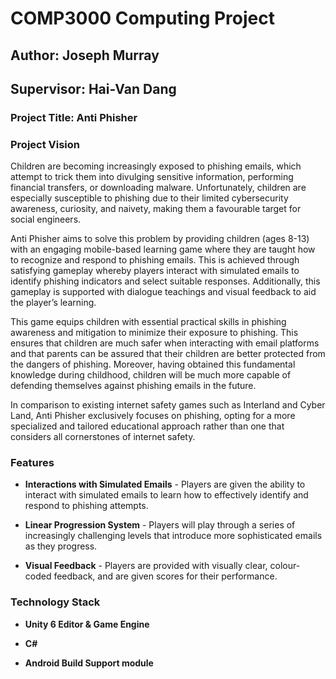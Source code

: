# COMP3000 Computing Project
## Author: Joseph Murray
## Supervisor: Hai-Van Dang

### Project Title: Anti Phisher

### Project Vision
Children are becoming increasingly exposed to phishing emails, which attempt to trick them into divulging sensitive information, performing financial transfers, or downloading malware. Unfortunately, children are especially susceptible to phishing due to their limited cybersecurity awareness, curiosity, and naivety, making them a favourable target for social engineers.

Anti Phisher aims to solve this problem by providing children (ages 8-13) with an engaging mobile-based learning game where they are taught how to recognize and respond to phishing emails. This is achieved through satisfying gameplay whereby players interact with simulated emails to identify phishing indicators and select suitable responses. Additionally, this gameplay is supported with dialogue teachings and visual feedback to aid the player’s learning.

This game equips children with essential practical skills in phishing awareness and mitigation to minimize their exposure to phishing. This ensures that children are much safer when interacting with email platforms and that parents can be assured that their children are better protected from the dangers of phishing. Moreover, having obtained this fundamental knowledge during childhood, children will be much more capable of defending themselves against phishing emails in the future.

In comparison to existing internet safety games such as Interland and Cyber Land, Anti Phisher exclusively focuses on phishing, opting for a more specialized and tailored educational approach rather than one that considers all cornerstones of internet safety.


### Features
* **Interactions with Simulated Emails** - Players are given the ability to interact with simulated emails to learn how to effectively identify and respond to phishing attempts.

* **Linear Progression System** - Players will play through a series of increasingly challenging levels that introduce more sophisticated emails as they progress.

* **Visual Feedback** - Players are provided with visually clear, colour-coded feedback, and are given scores for their performance.


### Technology Stack
* **Unity 6 Editor & Game Engine**

* **C#**

* **Android Build Support module**